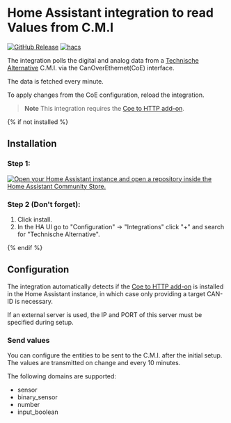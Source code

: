 # Home Assistant integration to read Values from C.M.I
[![GitHub Release][releases-shield]][releases]
[![hacs][hacsbadge]][hacs]

The integration polls the digital and analog data from a [Technische Alternative][taWebsite] C.M.I. via the CanOverEthernet(CoE) interface.

The data is fetched every minute.

To apply changes from the CoE configuration, reload the integration.

> **Note**
> This integration requires the [Coe to HTTP add-on][CoEHttpAddon].


{% if not installed %}
## Installation

### Step 1:

[![Open your Home Assistant instance and open a repository inside the Home Assistant Community Store.](https://my.home-assistant.io/badges/hacs_repository.svg)](https://my.home-assistant.io/redirect/hacs_repository/?owner=DeerMaximum&repository=Technische-Alternative-CoE&category=integration)

### Step 2 (**Don't forget**):

1. Click install.
2. In the HA UI go to "Configuration" -> "Integrations" click "+" and search for "Technische Alternative".

{% endif %}

## Configuration

The integration automatically detects if the [Coe to HTTP add-on][CoEHttpAddon] is installed in the Home Assistant instance, in which case only providing a target CAN-ID is necessary.

If an external server is used, the IP and PORT of this server must be specified during setup.

### Send values
You can configure the entities to be sent to the C.M.I. after the initial setup. 
The values are transmitted on change and every 10 minutes.

The following domains are supported:
* sensor
* binary_sensor
* number
* input_boolean

[taWebsite]: https://www.ta.co.at/
[CoEHttpAddon]: https://github.com/DeerMaximum/ha-addons/tree/main/ta_coe
[hacs]: https://hacs.xyz
[hacsbadge]: https://img.shields.io/badge/HACS-Default-41BDF5.svg?style=for-the-badge
[releases-shield]: https://img.shields.io/github/v/release/DeerMaximum/Technische-Alternative-CoE.svg?style=for-the-badge
[releases]: https://github.com/DeerMaximum/Technische-Alternative-CoE/releases
